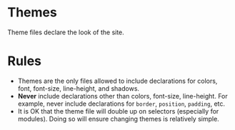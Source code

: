 Themes
=========
Theme files declare the look of the site.

# Rules
* Themes are the only files allowed to include declarations for colors, font, font-size, line-height, and shadows.
* **Never** include declarations other than colors, font-size, line-height. For example, never include declarations for `border`, `position`, `padding`, etc.
* It is OK that the theme file will double up on selectors (especially for modules). Doing so will ensure changing themes is relatively simple.